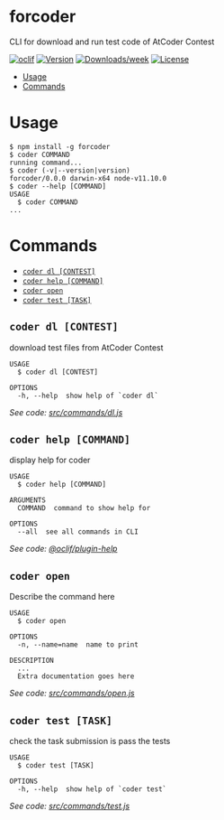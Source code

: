 forcoder
========

CLI for download and run test code of AtCoder Contest

[![oclif](https://img.shields.io/badge/cli-oclif-brightgreen.svg)](https://oclif.io)
[![Version](https://img.shields.io/npm/v/forcoder.svg)](https://npmjs.org/package/forcoder)
[![Downloads/week](https://img.shields.io/npm/dw/forcoder.svg)](https://npmjs.org/package/forcoder)
[![License](https://img.shields.io/npm/l/forcoder.svg)](https://github.com/progfay/forcoder/blob/master/package.json)

<!-- toc -->
* [Usage](#usage)
* [Commands](#commands)
<!-- tocstop -->
# Usage
<!-- usage -->
```sh-session
$ npm install -g forcoder
$ coder COMMAND
running command...
$ coder (-v|--version|version)
forcoder/0.0.0 darwin-x64 node-v11.10.0
$ coder --help [COMMAND]
USAGE
  $ coder COMMAND
...
```
<!-- usagestop -->
# Commands
<!-- commands -->
* [`coder dl [CONTEST]`](#coder-dl-contest)
* [`coder help [COMMAND]`](#coder-help-command)
* [`coder open`](#coder-open)
* [`coder test [TASK]`](#coder-test-task)

## `coder dl [CONTEST]`

download test files from AtCoder Contest

```
USAGE
  $ coder dl [CONTEST]

OPTIONS
  -h, --help  show help of `coder dl`
```

_See code: [src/commands/dl.js](https://github.com/progfay/forcoder/blob/v0.0.0/src/commands/dl.js)_

## `coder help [COMMAND]`

display help for coder

```
USAGE
  $ coder help [COMMAND]

ARGUMENTS
  COMMAND  command to show help for

OPTIONS
  --all  see all commands in CLI
```

_See code: [@oclif/plugin-help](https://github.com/oclif/plugin-help/blob/v2.1.6/src/commands/help.ts)_

## `coder open`

Describe the command here

```
USAGE
  $ coder open

OPTIONS
  -n, --name=name  name to print

DESCRIPTION
  ...
  Extra documentation goes here
```

_See code: [src/commands/open.js](https://github.com/progfay/forcoder/blob/v0.0.0/src/commands/open.js)_

## `coder test [TASK]`

check the task submission is pass the tests

```
USAGE
  $ coder test [TASK]

OPTIONS
  -h, --help  show help of `coder test`
```

_See code: [src/commands/test.js](https://github.com/progfay/forcoder/blob/v0.0.0/src/commands/test.js)_
<!-- commandsstop -->
